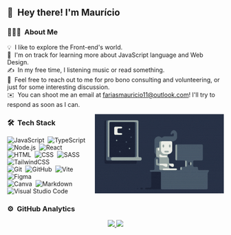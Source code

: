 ## 👋 &nbsp;Hey there! I'm Maurício

### 👨🏻‍💻 &nbsp;About Me

💡 &nbsp;I like to explore the Front-end's world.\
🌱 &nbsp;I'm on track for learning more about JavaScript language and Web Design.\
✍️ &nbsp;In my free time, I listening music or read something.\
💬 &nbsp;Feel free to reach out to me for pro bono consulting and volunteering, or just for some interesting discussion.\
✉️ &nbsp;You can shoot me an email at fariasmauricio11@outlook.com! I'll try to respond as soon as I can.

<img alt="Night Coding" src="https://raw.githubusercontent.com/AVS1508/AVS1508/master/assets/Night-Coding.gif" align="right"/>

### 🛠 &nbsp;Tech Stack

![JavaScript](https://img.shields.io/badge/-JavaScript-05122A?style=flat&logo=javascript)&nbsp;
![TypeScript](https://img.shields.io/badge/-TypeScript-05122A?style=flat&logo=typescript)&nbsp;
![Node.js](https://img.shields.io/badge/-Node.js-05122A?style=flat&logo=node.js)&nbsp;
![React](https://img.shields.io/badge/-React-05122A?style=flat&logo=react)&nbsp;\
![HTML](https://img.shields.io/badge/-HTML-05122A?style=flat&logo=HTML5)&nbsp;
![CSS](https://img.shields.io/badge/-CSS-05122A?style=flat&logo=CSS3&logoColor=1572B6)&nbsp;
![SASS](https://img.shields.io/badge/-SASS-05122A?style=flat&logo=sass)&nbsp;
![TailwindCSS](https://img.shields.io/badge/-TailwindCSS-05122A?style=flat&logo=tailwindcss)&nbsp;\
![Git](https://img.shields.io/badge/-Git-05122A?style=flat&logo=git)&nbsp;
![GitHub](https://img.shields.io/badge/-GitHub-05122A?style=flat&logo=github)&nbsp;
![Vite](https://img.shields.io/badge/-Vite-05122A?style=flat&logo=vite)&nbsp;
![Figma](https://img.shields.io/badge/-Figma-05122A?style=flat&logo=figma)&nbsp;\
![Canva](https://img.shields.io/badge/-Canva-05122A?style=flat&logo=canva)&nbsp;
![Markdown](https://img.shields.io/badge/-Markdown-05122A?style=flat&logo=markdown)
![Visual Studio Code](https://img.shields.io/badge/-Visual%20Studio%20Code-05122A?style=flat&logo=visual-studio-code&logoColor=007ACC)&nbsp;

### ⚙️ &nbsp;GitHub Analytics

<p align="center">
	<a href="https://github.com/mauriciompf">
  		<img height="180em" src="https://github-readme-stats-eight-theta.vercel.app/api?username=mauriciompf&show_icons=true&theme=algolia&include_all_commits=true&count_private=true"/>
  		<img height="180em" src="https://github-readme-stats-eight-theta.vercel.app/api/top-langs/?username=mauriciompf&layout=compact&langs_count=8&theme=algolia"/>
	</a>
</p>

